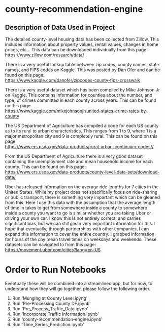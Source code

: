 # county-recommendation-engine

## Description of Data Used in Project
The detailed county-level housing data has been collected from Zillow. This includes information about property values, rental values, changes in home prices, etc...
This data can be downloaded individually from this page:<br>
https://www.zillow.com/research/data/

There is a very useful lookup table between zip codes, county names, state names, and FIPS codes on Kaggle. This was posted by Dan Ofer and can be found on this page:<br>
https://www.kaggle.com/danofer/zipcodes-county-fips-crosswalk

There is a very useful dataset which has been compiled by Mike Johnson Jr on Kaggle. This contains information for counties about the number, and type, of crimes committed in each county across years. This can be found on this page:<br>
https://www.kaggle.com/mikejohnsonjr/united-states-crime-rates-by-county

The US Department of Agriculture has compiled a code for each US county as to its rural to urban characteristics. This ranges from 1 to 9, where 1 is a major metropolitan city and 9 is completely rural. This can be found on this page:<br>
https://www.ers.usda.gov/data-products/rural-urban-continuum-codes//

From the US Department of Agriculture there is a very good dataset containing the unemployment rate and mean household income for each county. This can be found on this page:<br>
https://www.ers.usda.gov/data-products/county-level-data-sets/download-data/

Uber has released information on the average ride lengths for 7 cities in the United States. While my project does not specifically focus on ride-sharing or public transport, there is something very important which can be gleaned from this. Here I use this data with the assumption that the average length of time in takes to get from somewhere inside a county to somewhere inside a county you want to go is similar whether you are taking Uber or driving your own car. I know this is not entirely correct, and carries significant bias, but we can still glean very important information for this. I hope that eventually, through partnerships with other companies, I can expand this information to cover the entire country. I grabbed information for hours of the day mean travel times on weekdays and weekends. These datasets can be navigated to from this page:<br>
https://movement.uber.com/cities?lang=en-US

# Order to Run Notebooks
Eventually these will be combined into a streamlined app, but for now, to understand how they will go together, please follow the following order.
1. Run 'Munging at County Level.ipyng'
2. Run 'Pre-Processing County DF.ipynb'
3. Run 'Pre_Process_Traffic_Data.ipynb'
4. Run 'Incorporate Traffic Information.ipynb'
5. Run 'county-recommendation-engine.ipynb'
6. Run 'Time_Series_Prediction.ipynb'

